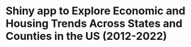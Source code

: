 # Shiny app to Explore Economic and Housing Trends Across States and Counties in the US (2012-2022)


